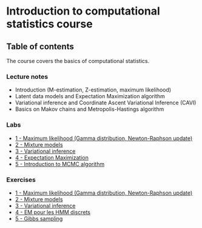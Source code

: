# Introduction to computational statistics course
## Table of contents

The course covers the basics of computational statistics.

### Lecture notes 
- Introduction (M-estimation, Z-estimation, maximum likelihood)
- Latent data models and Expectation Maximization algorithm
- Variational inference and Coordinate Ascent Variational Inference (CAVI)
- Basics on Makov chains and Metropolis-Hastings algorithm

### Labs
- [1 - Maximum likelihood (Gamma distribution, Newton-Raphson update)](https://github.com/sylvainlc/22_ComputationalStat/blob/main/Lab/1_Gamma_distribution.ipynb)
- [2 - Mixture models](https://github.com/sylvainlc/22_ComputationalStat/blob/main/Lab/2-mixtures.ipynb)
- [3 - Variational inference](https://github.com/sylvainlc/22_ComputationalStat/blob/main/Lab/3_VI_basics.ipynb)
- [4 - Expectation Maximization](https://github.com/sylvainlc/22_ComputationalStat/blob/main/Lab/4_ExpectationMaximization.ipynb)
- [5 - Introduction to MCMC algorithm](https://github.com/sylvainlc/22_ComputationalStat/blob/main/Lab/5_mcmc_mh.ipynb)

### Exercises
- [1 - Maximum likelihood (Gamma distribution, Newton-Raphson update)](https://github.com/sylvainlc/22_ComputationalStat/blob/main/Exercises/6_mle_moments_correction.pdf)
- [2 - Mixture models](https://github.com/sylvainlc/22_ComputationalStat/blob/main/Exercises/7_mixtures_correction.pdf)
- [3 - Variational inference](https://github.com/sylvainlc/22_ComputationalStat/blob/main/Exercises/8_VI_correction.pdf)
- [4 - EM pour les HMM discrets](https://github.com/sylvainlc/22_ComputationalStat/blob/main/Exercises/9_Markov_correction.pdf)
- [5 - Gibbs sampling](https://github.com/sylvainlc/22_ComputationalStat/blob/main/Exercises/10_Gibbs_correction.pdf)